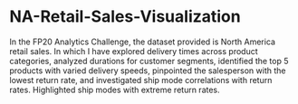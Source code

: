 # NA-Retail-Sales-Visualization
In the FP20 Analytics Challenge, the dataset provided is North America retail sales. In which I have explored delivery times across product categories, analyzed durations for customer segments, identified the top 5 products with varied delivery speeds, pinpointed the salesperson with the lowest return rate, and investigated ship mode correlations with return rates. Highlighted ship modes with extreme return rates.
